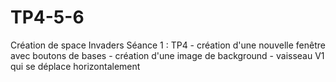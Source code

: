 # TP4-5-6
Création de space Invaders 
Séance 1 : TP4 
    - création d'une nouvelle fenêtre avec boutons de bases 
    - création d'une image de background
    - vaisseau V1 qui se déplace horizontalement